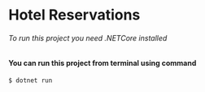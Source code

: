 # Hotel Reservations
###### To run this project you need .NETCore installed


#### You can run this project from terminal using command
```
$ dotnet run
```